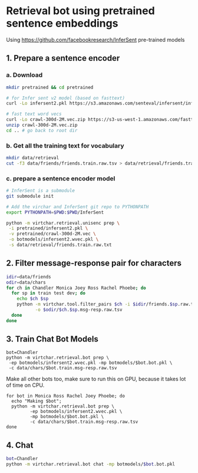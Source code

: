 # Retrieval bot using pretrained sentence embeddings

Using https://github.com/facebookresearch/InferSent pre-trained models



## 1. Prepare a sentence encoder
### a. Download

```bash
mkdir pretrained && cd pretrained

# for Infer sent v2 model (based on fasttext)
curl -Lo infersent2.pkl https://s3.amazonaws.com/senteval/infersent/infersent2.pkl

# fast text word vecs
curl -Lo crawl-300d-2M.vec.zip https://s3-us-west-1.amazonaws.com/fasttext-vectors/crawl-300d-2M.vec.zip
unzip crawl-300d-2M.vec.zip
cd .. # go back to root dir
```


### b. Get all the training text for vocabulary
```bash
mkdir data/retrieval
cut -f3 data/friends/friends.train.raw.tsv > data/retrieval/friends.train.raw.txt
```

### c. prepare a sentence encoder model

```bash
# InferSent is a submodule
git submodule init

# Add the virchar and InferSent git repo to PYTHONPATH
export PYTHONPATH=$PWD:$PWD/InferSent

python -m virtchar.retrieval.unisenc prep \
 -i pretrained/infersent2.pkl \
 -v pretrained/crawl-300d-2M.vec \
 -o botmodels/infersent2.wvec.pkl \
 -s data/retrieval/friends.train.raw.txt
```

## 2. Filter message-response pair for characters

```bash
idir=data/friends
odir=data/chars
for ch in Chandler Monica Joey Ross Rachel Phoebe; do
  for sp in train test dev; do
    echo $ch $sp
    python -m virtchar.tool.filter_pairs $ch -i $idir/friends.$sp.raw.tsv \
           -o $odir/$ch.$sp.msg-resp.raw.tsv
  done
done
```

## 3. Train Chat Bot Models

```
bot=Chandler
python -m virtchar.retrieval.bot prep \
 -ep botmodels/infersent2.wvec.pkl -mp botmodels/$bot.bot.pkl \
 -c data/chars/$bot.train.msg-resp.raw.tsv
```

Make all other bots too, make sure to run this on GPU, because it takes lot of time on CPU.

```
for bot in Monica Ross Rachel Joey Phoebe; do
  echo "Making $bot";
  python -m virtchar.retrieval.bot prep \
         -ep botmodels/infersent2.wvec.pkl \
         -mp botmodels/$bot.bot.pkl \
         -c data/chars/$bot.train.msg-resp.raw.tsv
done
```

## 4. Chat

```bash
bot=Chandler
python -m virtchar.retrieval.bot chat -mp botmodels/$bot.bot.pkl
```


